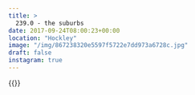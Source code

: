 ```yaml
---
title: >
  239.0 - the suburbs
date: 2017-09-24T08:00:23+00:00
location: "Hockley"
image: "/img/867238320e5597f5722e7dd973a6728c.jpg"
draft: false
instagram: true
---
```


{{<photo src="/img/867238320e5597f5722e7dd973a6728c.jpg">}}
